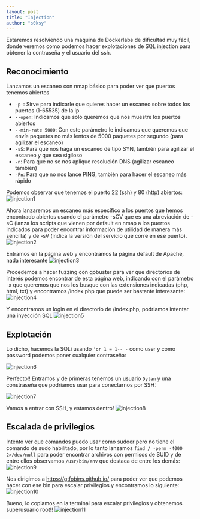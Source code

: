```yaml
---
layout: post
title: "Injection"
author: "s0ksy"
---
```

Estaremos resolviendo una máquina de Dockerlabs de dificultad muy fácil, donde veremos como podemos hacer explotaciones de SQL injection para obtener la contraseña y el usuario del ssh.

## Reconocimiento

Lanzamos un escaneo con nmap básico para poder ver que puertos tenemos abiertos
* `-p-`: Sirve para indicarle que quieres hacer un escaneo sobre todos los puertos (1-65535) de la ip 
* `--open`: Indicamos que solo queremos que nos muestre los puertos abiertos
* `--min-rate 5000`: Con este parámetro le indicamos que queremos que envíe paquetes no más lentos de 5000 paquetes por segundo (para agilizar el escaneo)
* `-sS`: Para que nos haga un escaneo de tipo SYN, también para agilizar el escaneo y que sea sigiloso
* `-n`: Para que no se nos aplique resolución DNS (agilizar escaneo también)
* `-Pn`: Para que no nos lance PING, también para hacer el escaneo más rápido

Podemos observar que tenemos el puerto 22 (ssh) y 80 (http) abiertos:
![injection1](/assets/images/injection1.png)

Ahora lanzaremos un escaneo más específico a los puertos que hemos encontrado abiertos usando el parámetro -sCV que es una abreviación de -sC (lanza los scripts que vienen por default en nmap a los puertos indicados para poder encontrar información de utilidad de manera más sencilla) y de -sV (indica la versión del servicio que corre en ese puerto).
![injection2](/assets/images/injection2.png)

Entramos en la página web y encontramos la página default de Apache, nada interesante
![injection3](/assets/images/injection3.png)

Procedemos a hacer fuzzing con gobuster para ver que directorios de interés podemos encontrar de esta página web, indicando con el parámetro -x que queremos que nos los busque con las extensiones indicadas (php, html, txt) y encontramos /index.php que puede ser bastante interesante:
![injection4](/assets/images/injection4.png)

Y encontramos un login en el directorio de /index.php, podriamos intentar una inyección SQL
![injection5](/assets/images/injection5.png)

## Explotación

Lo dicho, hacemos la SQLi usando `'or 1 = 1-- -` como user y como password podemos poner cualquier contraseña:

![injection6](/assets/images/injection6.png)

Perfecto!! Entramos y de primeras tenemos un usuario `Dylan` y una constraseña que podriamos usar para conectarnos por SSH:

![injection7](/assets/images/injection7.png)

Vamos a entrar con SSH, y estamos dentro!
![injection8](/assets/images/injection8.png)

## Escalada de privilegios

Intento ver que comandos puedo usar como sudoer pero no tiene el comando de sudo habilitado, por lo tanto lanzamos `find / -perm -4000 2>/dev/null` para poder encontrar archivos con permisos de SUID y de entre ellos observamos `/usr/bin/env` que destaca de entre los demás:
![injection9](/assets/images/injection9.png)

Nos dirigimos a https://gtfobins.github.io/ para poder ver que podemos hacer con ese bin para escalar privilegios y encontramos lo siguiente:
![injection10](/assets/images/injection10.png)

Bueno, lo copiamos en la terminal para escalar privilegios y obtenemos superusuario root!!
![injection11](/assets/images/injection11.png)

